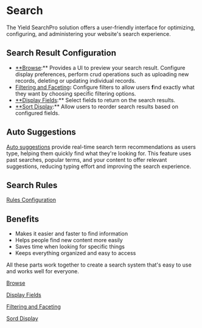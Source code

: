 # Search

The Yield SearchPro solution offers a user-friendly interface for optimizing, configuring, and administering your website's search experience.

## Search Result Configuration

- [**Browse](browse.md):** Provides a UI to preview your search result. Configure display preferences, perform crud operations such as uploading new records, deleting or updating individual records.
- [Filtering and Faceting](filtering-and-faceting.md)**:** Configure filters to allow users **f**ind exactly what they want by choosing specific filtering options.
- [**Display Fields](display-fields.md):** Select fields to return on the search results.
- [**Sort Display](sort-display.md):** Allow users to reorder search results based on configured fields.

## Auto Suggestions

[Auto suggestions](auto-suggestion.md) provide real-time search term recommendations as users type, helping them quickly find what they're looking for. This feature uses past searches, popular terms, and your content to offer relevant suggestions, reducing typing effort and improving the search experience.

## Search Rules

[Rules Configuration](rules.md)

## Benefits

- Makes it easier and faster to find information
- Helps people find new content more easily
- Saves time when looking for specific things
- Keeps everything organized and easy to access

All these parts work together to create a search system that's easy to use and works well for everyone.

[Browse](browse.md)

[Display Fields](display-fields.md)

[Filtering and Faceting](filtering-and-faceting.md)

[Sord Display](sort-display.md)
